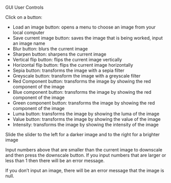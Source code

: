 GUI User Controls 

Click on a button: 
- Load an image button: opens a menu to choose an image from your local computer
- Save current image button: saves the image that is being worked, input an image name
- Blur button: blurs the current image
- Sharpen button: sharpens the current image
- Vertical flip button: flips the current image vertically
- Horizontal flip button: flips the current image horizontally
- Sepia button: transforms the image with a sepia filter
- Greyscale button: transform the image with a greyscale filter
- Red Component button: transforms the image by showing the red component of the image
- Blue component button: transforms the image by showing the red component of the image
- Green component button: transforms the image by showing the red component of the image
- Luma button: transforms the image by showing the luma of the image
- Value button: transforms the image by showing the value  of the image
- Intensity: transforms the image by showing the intensity of the image

Slide the slider to the left for a darker image and to the right for a brighter image

Input numbers above that are smaller than the current image to downscale and then press the downscale button. If you input numbers that are larger or less than 1 then there will be an error message. 

If you don’t input an image, there will be an error message that the image is null. 
